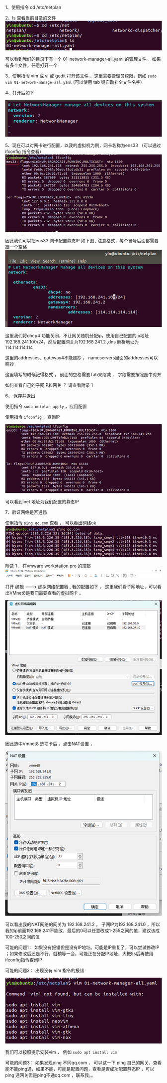 

1、使用指令 cd /etc/netplan

2、ls 查看当前目录的文件
![Alt text](image.png)

可以看到我们的目录下有一个 01-network-manager-all.yaml 的管理文件。
如果有多个文件，任意打开一个

3、使用指令 vim  或 vi 或 gedit 打开该文件 ，这里需要管理员权限，例如 `sudo vim 01-network-manage-all.yaml`
(可以使用 tab 键自动补全文件名字)

4、打开后如下

![Alt text](image-2.png)

5、现在可以对网卡进行配置，以我的虚拟机为例，网卡名称为ens33 （可以通过ifconfig 指令查看）
![Alt text](image-3.png)

因此我们可以把ens33 网卡配置静态IP
如下图 , 注意格式，每个冒号后面都需要跟一个空格 
![Alt text](image-11.png)

这里我们将dhcp4 功能关闭，不让网关随机分配ip，使用自己配置的ip地址 192.168.241.100/24，然后配置网关为192.168.241.2 ,dns 解析地址为 114.114.114.114 

这里的addresses、gateway4不能照抄 ， nameservers里面的addresses可以照抄 

这里填写的时候记得格式 ， 前面的空格需要Tab来缩减 ， 字段需要按照图中对齐


如何查看自己的子网IP和网关 ？ 请查看附录 1

6、 保存并退出

使用指令 `sudo netplan apply` ，应用配置

使用指令 `ifconfig` ，查询IP

![Alt text](image-12.png)

可以看到inet 地址为我们配置的静态IP

7、验证网络是否通畅

使用指令 `ping qq.com` 查看 ， 可以看出网络ok
![Alt text](image-16.png)


附录
1、
在vmware workstation pro 的顶部
![Alt text](image-13.png)

打开 编辑 ---> 虚拟网络配置器  , 我的配置如下 ， 这里我们看子网地址，可以看出VMnet8是我们需要查看的虚拟网卡 。

![Alt text](image-14.png)

因此选中Vmnet8 选项卡后 ，点击NAT设置 ，

![Alt text](image-15.png)

可以看出我的NAT网络的网关为 192.168.241.2 ， 子网IP为192.168.241.0 ，所以我的ip前面192.168.241不能改，最后的0可以任意改成1-255之间的值，建议该成100-250之间的值

可能的问题1：
如果没有报错但是没有IP地址。可能是IP重复了，可以尝试修改IP ；如果修改后还是不行，就稍等一会，可能正在分配IP地址，大概5s后再使用ifconfig指令查询IP

可能的问题2：
出现没有 vim 指令的报错 

![Alt text](image-1.png)

我们可以按照提示安装vim ， 例如 `sudo apt install vim`


可能的问题3：
如果发现ping 不同qq.com ， 可以试一下 ping 自己的网关，查看能不能ping通，如果不能，可能是配置问题，查看是否成功配置静态IP ，可以ping 通网关但是ping不通qq.com ，联系我。。
